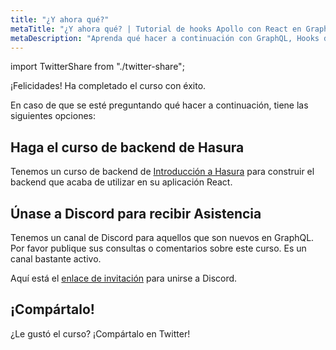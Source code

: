 ```yaml
---
title: "¿Y ahora qué?"
metaTitle: "¿Y ahora qué? | Tutorial de hooks Apollo con React en GraphQL"
metaDescription: "Aprenda qué hacer a continuación con GraphQL, Hooks de React y Backend con más recursos de la comunidad. Únase a nuestro canal de discord para obtener ayuda."
---
```


import TwitterShare from "./twitter-share";

¡Felicidades! Ha completado el curso con éxito.

En caso de que se esté preguntando qué hacer a continuación, tiene las siguientes opciones:

## Haga el curso de backend de Hasura

Tenemos un curso de backend de [Introducción a Hasura](https://hasura.io/learn/graphql/hasura/introduction/) para construir el backend que acaba de utilizar en su aplicación React.

## Únase a Discord para recibir Asistencia

Tenemos un canal de Discord para aquellos que son nuevos en GraphQL. Por favor publique sus consultas o comentarios sobre este curso. Es un canal bastante activo.

Aquí está el [enlace de invitación](https://discord.com/invite/hasura) para unirse a Discord.

## ¡Compártalo!

<TwitterShare />¿Le gustó el curso? ¡Compártalo en Twitter!

